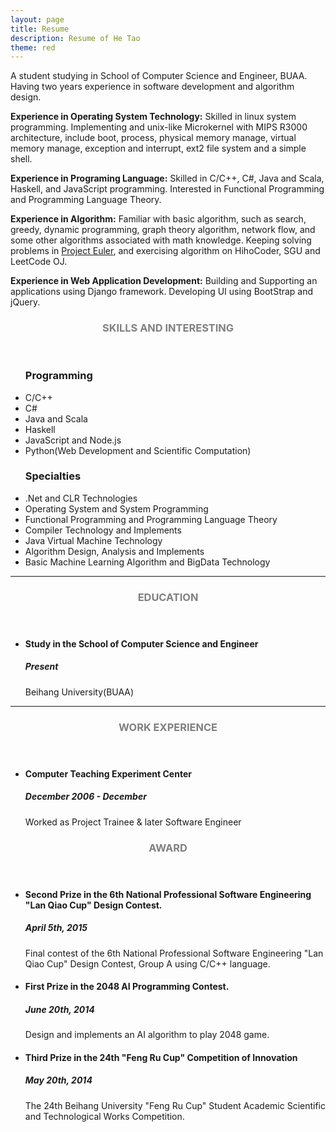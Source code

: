 ```yaml
---
layout: page
title: Resume
description: Resume of He Tao
theme: red
---
```


A student studying in School of Computer Science and Engineer, BUAA. Having two years experience in software development and algorithm design. 

**Experience in Operating System Technology:** 
Skilled in linux system programming. Implementing and unix-like Microkernel with MIPS R3000 architecture, include boot, process, physical memory manage, virtual memory manage, exception and interrupt, ext2 file system and a simple shell.

**Experience in Programing Language:**
Skilled in C/C++, C#, Java and Scala, Haskell, and JavaScript programming. Interested in Functional Programming and Programming Language Theory.

**Experience in Algorithm:**
Familiar with basic algorithm, such as search, greedy, dynamic programming, graph theory algorithm, network flow, and some other algorithms associated with math knowledge. Keeping solving problems in [Project Euler](https://projecteuler.net), and exercising algorithm on HihoCoder, SGU and LeetCode OJ.

**Experience in Web Application Development:** 
Building and Supporting an applications using Django framework. Developing UI using BootStrap and jQuery.

<!-- Skills and Interesting-->
<section class="row">
	<header class="col-md-2">
		<h3 style="text-transform:uppercase;color:gray">Skills and Interesting</h3>
	</header>
	<div class="col-md-6">
		<ul class="list-group">
			<h3><strong>Programming</strong></h3>
			<li class="list-group-item">C/C++</li>
			<li class="list-group-item">C#</li>
			<li class="list-group-item">Java and Scala</li>
			<li class="list-group-item">Haskell</li>
			<li class="list-group-item">JavaScript and Node.js</li>
			<li class="list-group-item">Python(Web Development and Scientific Computation)</li>
		</ul>
		<ul class="list-group">
			<h3><strong>Specialties</strong></h3>
			<li class="list-group-item">.Net and CLR Technologies</li>
			<li class="list-group-item">Operating System and System Programming</li>
			<li class="list-group-item">Functional Programming and Programming Language Theory</li>
			<li class="list-group-item">Compiler Technology and Implements</li>
			<li class="list-group-item">Java Virtual Machine Technology</li>
			<li class="list-group-item">Algorithm Design, Analysis and Implements</li>
			<li class="list-group-item">Basic Machine Learning Algorithm and BigData Technology</li>
		</ul>
	</div>
</section>
<hr/>

<!-- Education -->
<section class="row">
	<header class="col-md-2">
		<h3 style="text-transform:uppercase;color:gray">Education</h3>
	</header>
	<div class="col-md-9">
		<ul>
			<li>
				<h4>Study in the School of Computer Science and Engineer</h4>
				<h5>Present</h5>
				<p>Beihang University(BUAA)</p>
			</li>
		</ul>
	</div>
</section>
<hr/>

<!-- Work Experience -->
<section class="row">
	<header class="col-md-2">
		<h3 style="text-transform:uppercase;color:gray">Work Experience</h3>
	</header>
	<div class="col-md-9">
		<ul>
			<li>
				<h4>Computer Teaching Experiment Center</h4>
				<h5>December 2006 - December </h5>
				<p>Worked as Project Trainee & later Software Engineer</p>
			</li>
		</ul>
	</div>
</section>

<!-- Projects -->
<!--
<section class="row">
	<header class="col-md-2">
		<h3 style="text-transform:uppercase;color:gray">Projects</h3>
	</header>
	<div class="col-md-9">
		<ul>
			<li>
			</li>
		</ul>
	</div>
</section>
-->

<!-- Award -->
<section class="row">
	<header class="col-md-2">
		<h3 style="text-transform:uppercase;color:gray">Award</h3>
	</header>
	<div class="col-md-9">
		<ul>
			<li>
				<h4>Second Prize in the 6th National Professional Software Engineering "Lan Qiao Cup" Design Contest.</h4>
				<h5>April 5th, 2015</h5>
				<p>Final contest of the 6th National Professional Software Engineering "Lan Qiao Cup" Design Contest, Group A using C/C++ language.</p>
			</li>
			<li>
				<h4>First Prize in the 2048 AI Programming Contest.</h4>
				<h5>June 20th, 2014</h5>
				<p>Design and implements an AI algorithm to play 2048 game.</p>
			</li>
			<li>
				<h4>Third Prize in the 24th "Feng Ru Cup" Competition of Innovation</h4>
				<h5>May 20th, 2014</h5>
				<p>The 24th Beihang University "Feng Ru Cup" Student Academic Scientific and Technological Works Competition.</p>
			</li>
		</ul>
	</div>
</section>

